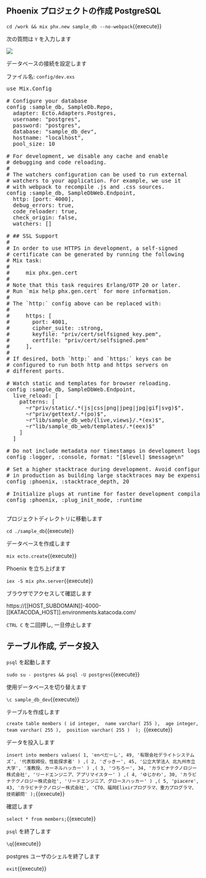 ## Phoenix プロジェクトの作成 PostgreSQL

`cd /work && mix phx.new sample_db --no-webpack`{{execute}}

次の質問は `Y` を入力します

![](https://i.gyazo.com/0db4a0ffc5751f7c0d8781b3bcdd6aa4.png)

データベースの接続を設定します

ファイル名: `config/dev.exs`

<pre class="file" data-filename="/work/sample_db/config/dev.exs" data-target="replace">
use Mix.Config

# Configure your database
config :sample_db, SampleDb.Repo,
  adapter: Ecto.Adapters.Postgres,
  username: "postgres",
  password: "postgres",
  database: "sample_db_dev",
  hostname: "localhost",
  pool_size: 10

# For development, we disable any cache and enable
# debugging and code reloading.
#
# The watchers configuration can be used to run external
# watchers to your application. For example, we use it
# with webpack to recompile .js and .css sources.
config :sample_db, SampleDbWeb.Endpoint,
  http: [port: 4000],
  debug_errors: true,
  code_reloader: true,
  check_origin: false,
  watchers: []

# ## SSL Support
#
# In order to use HTTPS in development, a self-signed
# certificate can be generated by running the following
# Mix task:
#
#     mix phx.gen.cert
#
# Note that this task requires Erlang/OTP 20 or later.
# Run `mix help phx.gen.cert` for more information.
#
# The `http:` config above can be replaced with:
#
#     https: [
#       port: 4001,
#       cipher_suite: :strong,
#       keyfile: "priv/cert/selfsigned_key.pem",
#       certfile: "priv/cert/selfsigned.pem"
#     ],
#
# If desired, both `http:` and `https:` keys can be
# configured to run both http and https servers on
# different ports.

# Watch static and templates for browser reloading.
config :sample_db, SampleDbWeb.Endpoint,
  live_reload: [
    patterns: [
      ~r"priv/static/.*(js|css|png|jpeg|jpg|gif|svg)$",
      ~r"priv/gettext/.*(po)$",
      ~r"lib/sample_db_web/{live,views}/.*(ex)$",
      ~r"lib/sample_db_web/templates/.*(eex)$"
    ]
  ]

# Do not include metadata nor timestamps in development logs
config :logger, :console, format: "[$level] $message\n"

# Set a higher stacktrace during development. Avoid configuring such
# in production as building large stacktraces may be expensive.
config :phoenix, :stacktrace_depth, 20

# Initialize plugs at runtime for faster development compilation
config :phoenix, :plug_init_mode, :runtime

</pre>

プロジェクトディレクトリに移動します

`cd ./sample_db`{{execute}}

データベースを作成します

`mix ecto.create`{{execute}}

Phoenix を立ち上げます

`iex -S mix phx.server`{{execute}}

ブラウザでアクセスして確認します

https://[[HOST_SUBDOMAIN]]-4000-[[KATACODA_HOST]].environments.katacoda.com/

`CTRL C` を二回押し, 一旦停止します

## テーブル作成, データ投入

`psql` を起動します

`sudo su - postgres && psql -U postgres`{{execute}}

使用データベースを切り替えます

`\c sample_db_dev`{{execute}}

テーブルを作成します

`create table members
(
  id integer, 
  name varchar( 255 ), 
  age integer, 
  team varchar( 255 ), 
  position varchar( 255 ) 
);
`{{execute}}

データを投入します

`insert into members values( 1, 'enぺだーし', 49, '有限会社デライトシステムズ', '代表取締役、性能探求者' )
                          ,( 2, 'ざっきー', 45, '公立大学法人 北九州市立大学', '准教授、カーネルハッカー' )
                          ,( 3, 'つちろー', 34, 'カラビナテクノロジー株式会社', 'リードエンジニア、アプリマイスター' )
                          ,( 4, 'ゆじかわ', 30, 'カラビナテクノロジー株式会社', 'リードエンジニア、グロースハッカー' )
                          ,( 5, 'piacere', 43, 'カラビナテクノロジー株式会社', 'CTO、福岡Elixirプログラマ、重力プログラマ、技術顧問' );`{{execute}}

確認します

`select * from members;`{{execute}}

`psql` を終了します

`\q`{{execute}}

postgres ユーザのシェルを終了します

`exit`{{execute}}

